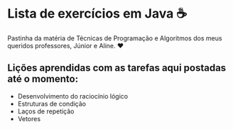 
# Lista de exercícios em Java ☕

Pastinha da matéria de Técnicas de Programação e Algoritmos dos meus queridos professores, Júnior e Aline. ❤️


## Lições aprendidas com as tarefas aqui postadas até o momento:

- Desenvolvimento do raciocínio lógico
- Estruturas de condição
- Laços de repetição
- Vetores